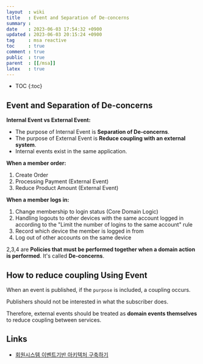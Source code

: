 ```yaml
---
layout  : wiki
title   : Event and Separation of De-concerns
summary : 
date    : 2023-06-03 17:54:32 +0900
updated : 2023-06-03 20:15:24 +0900
tag     : msa reactive
toc     : true
comment : true
public  : true
parent  : [[/msa]]
latex   : true
---
```

* TOC
{:toc}

## Event and Separation of De-concerns

__Internal Event vs External Event:__
- The purpose of Internal Event is __Separation of De-concerns__.
- The purpose of External Event is __Reduce coupling with an external system__.
- Internal events exist in the same application.

__When a member order:__
1. Create Order
2. Processing Payment (External Event)
3. Reduce Product Amount (External Event)

__When a member logs in:__
1. Change membership to login status (Core Domain Logic)
2. Handling logouts to other devices with the same account logged in according to the "Limit the number of logins to the same account" rule 
3. Record which device the member is logged in from 
4. Log out of other accounts on the same device

2,3,4 are __Policies that must be performed together when a domain action is performed__. 
It's called __De-concerns__.

## How to reduce coupling Using Event

When an event is published, if the `purpose` is included, a coupling occurs.

Publishers should not be interested in what the subscriber does.

Therefore, external events should be treated as __domain events themselves__ to reduce coupling between services.

## Links

- [회원시스템 이벤트기반 아키텍처 구축하기](https://techblog.woowahan.com/7835/)
